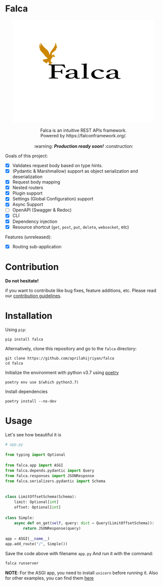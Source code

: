 # Falca

<p align="center">
<img width="90%" height="330" src="https://raw.githubusercontent.com/aprilahijriyan/falca/main/falca.png">
</p>

<p align="center">
Falca is an intuitive REST APIs framework.<br>
Powered by https://falconframework.org/.<br><br>
:warning: <i><strong>Production ready soon!</strong></i> :construction:<br>
</p>

Goals of this project:

- [x] Validates request body based on type hints.
- [x] (Pydantic & Marshmallow) support as object serialization and deserialization
- [x] Request body mapping
- [x] Nested routers
- [x] Plugin support
- [x] Settings (Global Configuration) support
- [x] Async Support
- [ ] OpenAPI (Swagger & Redoc)
- [x] CLI
- [x] Dependency injection
- [x] Resource shortcut (`get`, `post`, `put`, `delete`, `websocket`, etc)

Features (unreleased):

- [x] Routing sub-application

# Contribution

**Do not hesitate!**

if you want to contribute like bug fixes, feature additions, etc. Please read our [contribution guidelines](https://github.com/aprilahijriyan/falca/blob/main/CONTRIBUTING.md).

# Installation

Using `pip`:

```
pip install falca
```

Alternatively, clone this repository and go to the `falca` directory:

```
git clone https://github.com/aprilahijriyan/falca
cd falca
```

Initialize the environment with python v3.7 using [poetry](https://python-poetry.org/)

```
poetry env use $(which python3.7)
```

Install dependencies

```
poetry install --no-dev
```

# Usage

Let's see how beautiful it is

```python
# app.py

from typing import Optional

from falca.app import ASGI
from falca.depends.pydantic import Query
from falca.responses import JSONResponse
from falca.serializers.pydantic import Schema


class LimitOffsetSchema(Schema):
    limit: Optional[int]
    offset: Optional[int]

class Simple:
    async def on_get(self, query: dict = Query(LimitOffsetSchema)):
        return JSONResponse(query)

app = ASGI(__name__)
app.add_route("/", Simple())

```

Save the code above with filename `app.py`
And run it with the command:

```sh
falca runserver
```

**NOTE**: For the ASGI app, you need to install `uvicorn` before running it.
Also for other examples, you can find them [here](https://github.com/aprilahijriyan/falca/tree/main/examples)
